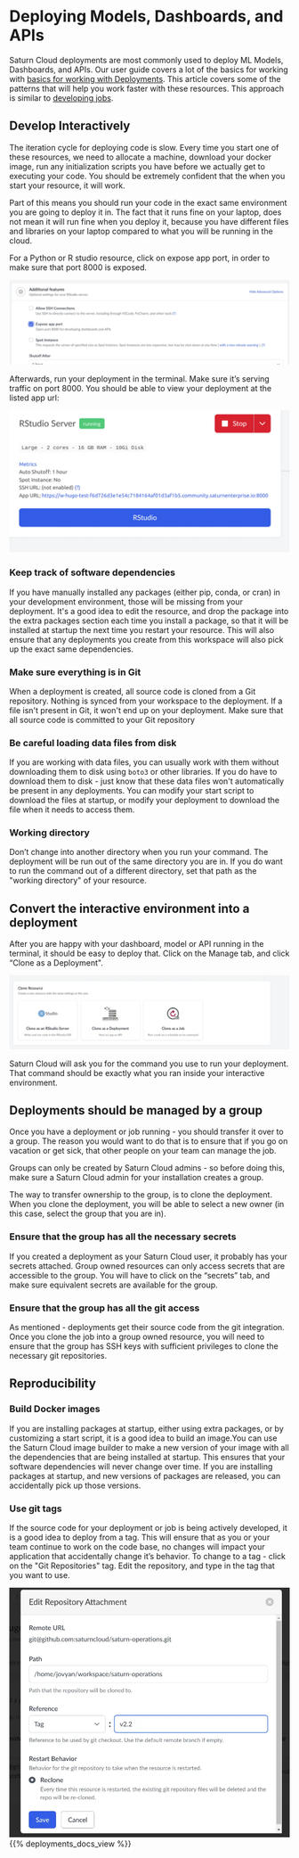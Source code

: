 # Deploying Models, Dashboards, and APIs

Saturn Cloud deployments are most commonly used to deploy ML Models, Dashboards, and APIs. Our user guide covers a lot of the basics for working with [basics for working with Deployments](/docs). This article covers some of the patterns that will help you work faster with these resources. This approach is similar to [developing jobs](/docs).

## Develop Interactively

The iteration cycle for deploying code is slow. Every time you start one of these resources, we need to allocate a machine, download your docker image, run any initialization scripts you have before we actually get to executing your code. You should be extremely confident that the when you start your resource, it will work.

Part of this means you should run your code in the exact same environment you are going to deploy it in. The fact that it runs fine on your laptop, does not mean it will run fine when you deploy it, because you have different files and libraries on your laptop compared to what you will be running in the cloud.

For a Python or R studio resource, click on expose app port, in order to make sure that port 8000 is exposed.

<img src="/images/docs/expose-app-port.webp" alt="Exposing the app port on a resource" class="doc-image">

Afterwards, run your deployment in the terminal. Make sure it’s serving traffic on port 8000. You should be able to view your deployment at the listed app url:

<img src="/images/docs/app-url.webp" alt="App url" class="doc-image">

### Keep track of software dependencies

If you have manually installed any packages (either pip, conda, or cran) in your development environment, those will be missing from your deployment. It's a good idea to edit the resource, and drop the package into the extra packages section each time you install a package, so that it will be installed at startup the next time you restart your resource. This will also ensure that any deployments you create from this workspace will also pick up the exact same dependencies.

### Make sure everything is in Git

When a deployment is created, all source code is cloned from a Git repository. Nothing is synced from your workspace to the deployment. If a file isn't present in Git, it won't end up on your deployment. Make sure that all source code is committed to your Git repository

### Be careful loading data files from disk

If you are working with data files, you can usually work with them without downloading them to disk using `boto3` or other libraries. If you do have to download them to disk - just know that these data files won't automatically be present in any deployments. You can modify your start script to download the files at startup, or modify your deployment to download the file when it needs to access them.

### Working directory

Don’t change into another directory when you run your command. The deployment will be run out of the same directory you are in. If you do want to run the command out of a different directory, set that path as the "working directory" of your resource.

## Convert the interactive environment into a deployment

After you are happy with your dashboard, model or API running in the terminal, it should be easy to deploy that. Click on the Manage tab, and click “Clone as a Deployment".

<img src="/images/docs/clone-as-job.webp" alt="clone as a job" class="doc-image">

Saturn Cloud will ask you for the command you use to run your deployment. That command should be exactly what you ran inside your interactive environment.

## Deployments should be managed by a group

Once you have a deployment or job running - you should transfer it over to a group. The reason you would want to do that is to ensure that if you go on vacation or get sick, that other people on your team can manage the job.

Groups can only be created by Saturn Cloud admins - so before doing this, make sure a Saturn Cloud admin for your installation creates a group.

The way to transfer ownership to the group, is to clone the deployment. When you clone the deployment, you will be able to select a new owner (in this case, select the group that you are in).

### Ensure that the group has all the necessary secrets

If you created a deployment as your Saturn Cloud user, it probably has your secrets attached. Group owned resources can only access secrets that are accessible to the group. You will have to click on the “secrets” tab, and make sure equivalent secrets are available for the group.

### Ensure that the group has all the git access

As mentioned - deployments get their source code from the git integration. Once you clone the job into a group owned resource, you will need to ensure that the group has SSH keys with sufficient privileges to clone the necessary git repositories.

## Reproducibility
### Build Docker images

If you are installing packages at startup, either using extra packages, or by customizing a start script, it is a good idea to build an image.You can use the Saturn Cloud image builder to make a new version of your image with all the dependencies that are being installed at startup. This ensures that your software dependencies will never change over time. If you are installing packages at startup, and new versions of packages are released, you can accidentally pick up those versions.

### Use git tags

If the source code for your deployment or job is being actively developed, it is a good idea to deploy from a tag. This will ensure that as you or your team continue to work on the code base, no changes will impact your application that accidentally change it’s behavior. To change to a tag - click on the "Git Repositories" tag. Edit the repository, and type in the tag that you want to use.

<img src="/images/docs/git-tag.webp" alt="Use git tags" class="doc-image">
{{% deployments_docs_view %}}
